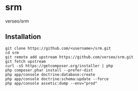 srm
===

verseo/srm

Installation
------------

    git clone https://github.com/<username>/srm.git
    cd srm
    git remote add upstream https://github.com/verseo/srm.git
    git fetch upstream
    curl -sS https://getcomposer.org/installer | php
    php composer.phar install --prefer-dist
    php app/console doctrine:database:create
    php app/console doctrine:schema:update --force
    php app/console assetic:dump --env="prod"
